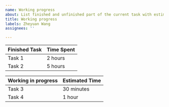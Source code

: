 ```yaml
---
name: Working progress
about: List finished and unfinished part of the current task with estimated time
title: Working progress
labels: Zheyuan Wang
assignees: ''

---
```


| Finished Task | Time Spent |                        
| ------------- | ------------- |
| Task 1  | 2 hours  |
| Task 2  | 5 hours |

| Working in progress | Estimated Time |
| ------------- | ------------- |
| Task 3  | 30 minutes  |
| Task 4  | 1 hour |
